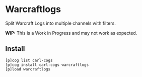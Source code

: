 # Warcraftlogs

Split Warcraft Logs into multiple channels with filters.

**WIP:** This is a Work in Progress and may not work as expected.

## Install

```
[p]cog list carl-cogs
[p]cog install carl-cogs warcraftlogs
[p]load warcraftlogs
```
